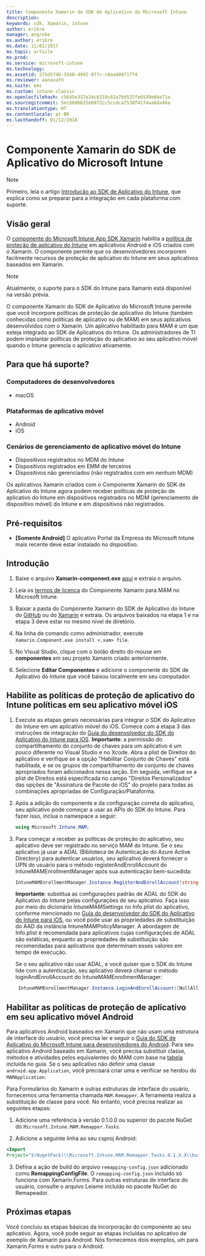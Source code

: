 ```yaml
---
title: Componente Xamarin do SDK de Aplicativo do Microsoft Intune
description: 
keywords: sdk, Xamarin, intune
author: erikre
manager: angrobe
ms.author: erikre
ms.date: 11/01/2017
ms.topic: article
ms.prod: 
ms.service: microsoft-intune
ms.technology: 
ms.assetid: 275d574b-3560-4992-877c-c6aa480717f4
ms.reviewer: aanavath
ms.suite: ems
ms.custom: intune-classic
ms.openlocfilehash: c5645e337e34c6310c82a76d537fe6539e04e71e
ms.sourcegitcommit: 5ecb0d6625e6972cc5ccdca7538f41f4aa8da46a
ms.translationtype: HT
ms.contentlocale: pt-BR
ms.lasthandoff: 01/12/2018
---
```

# <a name="microsoft-intune-app-sdk-xamarin-component"></a>Componente Xamarin do SDK de Aplicativo do Microsoft Intune

> [!NOTE]
> Primeiro, leia o artigo [Introdução ao SDK de Aplicativo do Intune](app-sdk-get-started.md), que explica como se preparar para a integração em cada plataforma com suporte.



## <a name="overview"></a>Visão geral
O [componente do Microsoft Intune App SDK Xamarin](https://components.xamarin.com/view/microsoft.intune.mam) habilita a [política de proteção de aplicativo do Intune](/intune-classic/deploy-use/protect-app-data-using-mobile-app-management-policies-with-microsoft-intune) em aplicativos Android e iOS criados com o Xamarin. O componente permite que os desenvolvedores incorporem facilmente recursos de proteção de aplicativo do Intune em seus aplicativos baseados em Xamarin.

> [!NOTE]
> Atualmente, o suporte para o SDK do Intune para Xamarin está disponível na versão prévia. 

O componente Xamarin do SDK de Aplicativo do Microsoft Intune permite que você incorpore políticas de proteção de aplicativo do Intune (também conhecidas como políticas de aplicativo ou de MAM) em seus aplicativos desenvolvidos com o Xamarin. Um aplicativo habilitado para MAM é um que esteja integrado ao SDK de Aplicativos do Intune. Os administradores de TI podem implantar políticas de proteção do aplicativo ao seu aplicativo móvel quando o Intune gerencia o aplicativo ativamente.

## <a name="whats-supported"></a>Para que há suporte?

### <a name="developer-machines"></a>Computadores de desenvolvedores
* macOS


### <a name="mobile-app-platforms"></a>Plataformas de aplicativo móvel
* Android
* iOS


### <a name="intune-mobile-application-management-scenarios"></a>Cenários de gerenciamento de aplicativo móvel do Intune

* Dispositivos registrados no MDM do Intune
* Dispositivos registrados em EMM de terceiros
* Dispositivos não gerenciados (não registrados com em nenhum MDM)

Os aplicativos Xamarin criados com o Componente Xamarin do SDK de Aplicativo do Intune agora podem receber políticas de proteção de aplicativo do Intune em dispositivos registrados no MDM (gerenciamento de dispositivo móvel) do Intune e em dispositivos não registrados.

## <a name="prerequisites"></a>Pré-requisitos

* **[Somente Android]** O aplicativo Portal da Empresa do Microsoft Intune mais recente deve estar instalado no dispositivo.

## <a name="get-started"></a>Introdução

1.  Baixe o arquivo **Xamarin-component.exe** [aqui](https://components.xamarin.com/submit/xpkg) e extraia o arquivo.

2. Leia os [termos de licença](https://components.xamarin.com/license/microsoft.intune.mam) do Componente Xamarin para MAM no Microsoft Intune.

3.  Baixar a pasta do Componente Xamarin do SDK de Aplicativo do Intune do [GitHub](https://github.com/msintuneappsdk/intune-app-sdk-xamarin) ou do [Xamarin](https://components.xamarin.com/license/microsoft.intune.mam) e extraia. Os arquivos baixados na etapa 1 e na etapa 3 deve estar no mesmo nível de diretório.

4.  Na linha de comando como administrador, execute `Xamarin.Component.exe install <.xam> file`.

5.  No Visual Studio, clique com o botão direito do mouse em **componentes** em seu projeto Xamarin criado anteriormente.

6.  Selecione **Editar Componentes** e adicione o componente do SDK de Aplicativo do Intune que você baixou localmente em seu computador.



## <a name="enabling-intune-app-protection-polices-in-your-ios-mobile-app"></a>Habilite as políticas de proteção de aplicativo do Intune políticas em seu aplicativo móvel iOS
1.  Execute as etapas gerais necessárias para integrar o SDK do Aplicativo do Intune em um aplicativo móvel do iOS. Comece com a etapa 3 das instruções de integração do [Guia do desenvolvedor do SDK do Aplicativo do Intune para iOS](app-sdk-ios.md#build-the-sdk-into-your-mobile-app).
    **Importante**: a permissão do compartilhamento do conjunto de chaves para um aplicativo é um pouco diferente no Visual Studio e no Xcode. Abra a plist de Direitos do aplicativo e verifique se a opção "Habilitar Conjunto de Chaves" está habilitada, e se os grupos de compartilhamento de conjunto de chaves apropriados foram adicionados nessa seção. Em seguida, verifique se a plist de Direitos está especificada no campo "Direitos Personalizados" das opções de "Assinatura de Pacote do iOS" do projeto para todas as combinações apropriadas de Configuração/Plataforma.
2.  Após a adição do componente e da configuração correta do aplicativo, seu aplicativo pode começar a usar as APIs do SDK do Intune. Para fazer isso, inclua o namespace a seguir:

      ```csharp
      using Microsoft.Intune.MAM;
      ```
3.    Para começar a receber as políticas de proteção do aplicativo, seu aplicativo deve ser registrado no serviço MAM do Intune. Se o seu aplicativo já usar a ADAL (Biblioteca de Autenticação do Azure Active Directory) para autenticar usuários, seu aplicativo deverá fornecer o UPN do usuário para o método registerAndEnrollAccount do IntuneMAMEnrollmentManager após sua autenticação bem-sucedida:
      ```csharp
      IntuneMAMEnrollmentManager.Instance.RegisterAndEnrollAccount(string identity);
      ```
      **Importante**: substitua as configurações padrão de ADAL do SDK do Aplicativo do Intune pelas configurações de seu aplicativo. Faça isso por meio do dicionário IntuneMAMSettings no Info.plist do aplicativo, conforme mencionado no [Guia do desenvolvedor do SDK do Aplicativo do Intune para iOS](app-sdk-ios.md#configure-settings-for-the-intune-app-sdk), ou você pode usar as propriedades de substituição do AAD da instância IntuneMAMPolicyManager. A abordagem de Info.plist é recomendada para aplicativos cujas configurações de ADAL são estáticas, enquanto as propriedades de substituição são recomendadas para aplicativos que determinam esses valores em tempo de execução. 
      
      Se o seu aplicativo não usar ADAL, e você quiser que o SDK do Intune lide com a autenticação, seu aplicativo deverá chamar o método loginAndEnrollAccount do IntuneMAMEnrollmentManager:
      ```csharp
       IntuneMAMEnrollmentManager.Instance.LoginAndEnrollAccount([NullAllowed] string identity);
      ```

## <a name="enabling-app-protection-policies-in-your-android-mobile-app"></a>Habilitar as políticas de proteção de aplicativo em seu aplicativo móvel Android
Para aplicativos Android baseados em Xamarin que não usam uma estrutura de interface do usuário, você precisa ler e seguir o [Guia do SDK de Aplicativo do Microsoft Intune para desenvolvedores do Android](app-sdk-android.md). Para seu aplicativo Android baseado em Xamarin, você precisa substituir classe, métodos e atividades pelos equivalentes do MAM com base na [tabela](app-sdk-android.md#replace-classes-methods-and-activities-with-their-mam-equivalent) incluída no guia. Se o seu aplicativo não definir uma classe `android.app.Application`, você precisará criar uma e verificar se herdou do `MAMApplication`.

Para Formulários do Xamarin e outras estruturas de interface do usuário, fornecemos uma ferramenta chamada `MAM.Remapper`. A ferramenta realiza a substituição de classe para você. No entanto, você precisa realizar as seguintes etapas:

1.  Adicione uma referência à versão 0.1.0.0 ou superior do pacote NuGet do `Microsoft.Intune.MAM.Remapper.Tasks`.

2.  Adicione a seguinte linha ao seu csproj Android:
  ```xml
  <Import
  Project="$(NugetPack)\\Microsoft.Intune.MAM.Remapper.Tasks.0.1.X.X\\build\\MonoAndroid10\\Microsoft.Intune.MAM.Remapper.targets" />
  ```

3.  Defina a ação de build do arquivo `remapping-config.json` adicionado como **RemappingConfigFile**. O `remapping-config.json` incluído só funciona com Xamarin.Forms. Para outras estruturas de interface do usuário, consulte o arquivo Leiame incluído no pacote NuGet do Remapeador.

## <a name="next-steps"></a>Próximas etapas

Você concluiu as etapas básicas da incorporação do componente ao seu aplicativo. Agora, você pode seguir as etapas incluídas no aplicativo de exemplo de Xamarin para Android. Nós fornecemos dois exemplos, um para Xamarin.Forms e outro para o Android.
